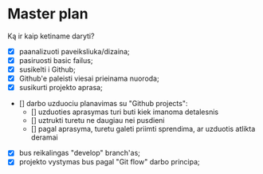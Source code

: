 # Master plan

Ką ir kaip ketiname daryti?

- [x] paanalizuoti paveiksliuka/dizaina;
- [x] pasiruosti basic failus;
- [x] susikelti i Github;
- [x] Github'e paleisti viesai prieinama nuoroda;
- [x] susikurti projekto aprasa;
- [] darbo uzduociu planavimas su "Github projects":
    - [] uzduoties aprasymas turi buti kiek imanoma detalesnis
    - [] uztrukti turetu ne daugiau nei pusdieni
    - [] pagal aprasyma, turetu galeti priimti sprendima, ar uzduotis atlikta deramai
- [x] bus reikalingas "develop" branch'as;
- [x] projekto vystymas bus pagal "Git flow" darbo principa;